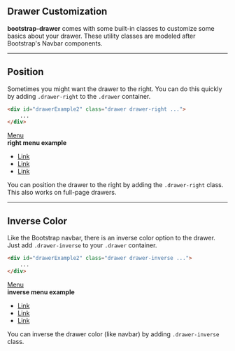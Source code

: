 ## Drawer Customization

**bootstrap-drawer** comes with some built-in classes to customize some basics about your drawer. These utility classes are modeled after Bootstrap's Navbar components.

----------

## Position

Sometimes you might want the drawer to the right.  You can do this quickly by adding `.drawer-right` to the `.drawer` container.

```html
<div id="drawerExample2" class="drawer drawer-right ...">
    ...
</div>
```

<div class="panel panel-default has-inner-drawer example-container-right">
    <div id="drawerExample2" class="drawer drawer-right drawer-inside dw-xs-5 fold" aria-labelledby="drawerExample2">
        <div class="drawer-controls">
            <a href="#drawerExample2" data-toggle="drawer" href="#drawerExample2" aria-foldedopen"false" aria-controls="drawerExample2" class="btn btn-primary btn-sm">Menu</a>
        </div>
        <div class="drawer-contents">
            <div class="drawer-heading">
                <strong>right menu example</strong>
            </div>
            <ul class="drawer-nav">
                <li role="presentation" class="active"><a href="#">Link</a></li>
                <li role="presentation"><a href="#">Link</a></li>
                <li role="presentation"><a href="#">Link</a></li>
            </ul>
        </div>
    </div>
    <div class="panel-body">
        <p>You can position the drawer to the right by adding the <code>.drawer-right</code> class.  This also works on full-page drawers.</p>
    </div>
</div>

----------

## Inverse Color

Like the Bootstrap navbar, there is an inverse color option to the drawer.  Just add `.drawer-inverse` to your `.drawer` container.

```html
<div id="drawerExample2" class="drawer drawer-inverse ...">
    ...
</div>
```

<div class="panel panel-default has-inner-drawer example-container">
    <div id="drawerExample3" class="drawer drawer-inverse drawer-inside dw-xs-5 fold" aria-labelledby="drawerExample3">
        <div class="drawer-controls">
            <a href="#drawerExample3" data-toggle="drawer" href="#drawerExample3" aria-foldedopen"false" aria-controls="drawerExample3" class="btn btn-primary btn-sm">Menu</a>
        </div>
        <div class="drawer-contents">
            <div class="drawer-heading">
                <strong>inverse menu example</strong>
            </div>
            <ul class="drawer-fullnav">
                <li role="presentation" class="active"><a href="#">Link</a></li>
                <li role="presentation"><a href="#">Link</a></li>
                <li role="presentation"><a href="#">Link</a></li>
            </ul>
        </div>
    </div>
    <div class="panel-body">
        <p>You can inverse the drawer color (like navbar) by adding <code>.drawer-inverse</code> class.</p>
    </div>
</div>